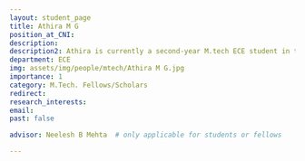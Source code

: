 ```yaml
---
layout: student_page
title: Athira M G
position_at_CNI: 
description: 
description2: Athira is currently a second-year M.tech ECE student in the ECE department at IISc. She completed her undergraduate from Government Engineering College, Thrissur. Before joining IISc, she worked as an Engineer at TATA Elxsi, Trivandrum. Currently, she is working on 5G RAN Slicing, where she focuses on minimizing inter-slice interference and implementing a resource allocation algorithm to efficiently allocate slices in 5G.
department: ECE
img: assets/img/people/mtech/Athira M G.jpg
importance: 1
category: M.Tech. Fellows/Scholars
redirect: 
research_interests: 
email: 
past: false

advisor: Neelesh B Mehta  # only applicable for students or fellows

---
```


